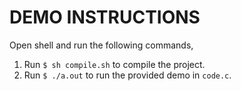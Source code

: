 DEMO INSTRUCTIONS
=================

Open shell and run the following commands,  
1. Run `$ sh compile.sh` to compile the project.
2. Run `$ ./a.out` to run the provided demo in `code.c`.
